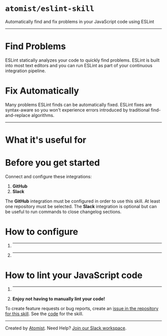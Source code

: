 # `atomist/eslint-skill`
       
<!---atomist-skill-description:start--->

Automatically find and fix problems in your JavaScript
code using ESLint

<!---atomist-skill-description:end--->

---

<!---atomist-skill-long_description:start--->

# Find Problems
ESLint statically analyzes your code to quickly find problems. 
ESLint is built into most text editors and you can run ESLint
as part of your continuous integration pipeline.

# Fix Automatically
Many problems ESLint finds can be automatically fixed. ESLint
fixes are syntax-aware so you won't experience errors introduced
by traditional find-and-replace algorithms.

<!---atomist-skill-long_description:end--->

---
       
<!---atomist-skill-readme:start---> 

# What it's useful for

# Before you get started

Connect and configure these integrations:

1. **GitHub**
2. **Slack** 

The **GitHub** integration must be configured in order to use this skill. At least one repository must be selected.
The **Slack** integration is optional but can be useful to run commands to close changelog sections. 

# How to configure

1. ****

2. ****

# How to lint your JavaScript code

1. **** 

5. **Enjoy not having to manually lint your code!**

To create feature requests or bug reports, create an [issue in the repository for this skill](https://github.com/atomist-skills/eslint-skill/issues). 
See the [code](https://github.com/atomist-skills/eslint-skill) for the skill.

<!---atomist-skill-readme:end--->
---

Created by [Atomist][atomist].
Need Help?  [Join our Slack workspace][slack].

[atomist]: https://atomist.com/ (Atomist - How Teams Deliver Software)
[slack]: https://join.atomist.com/ (Atomist Community Slack) 
